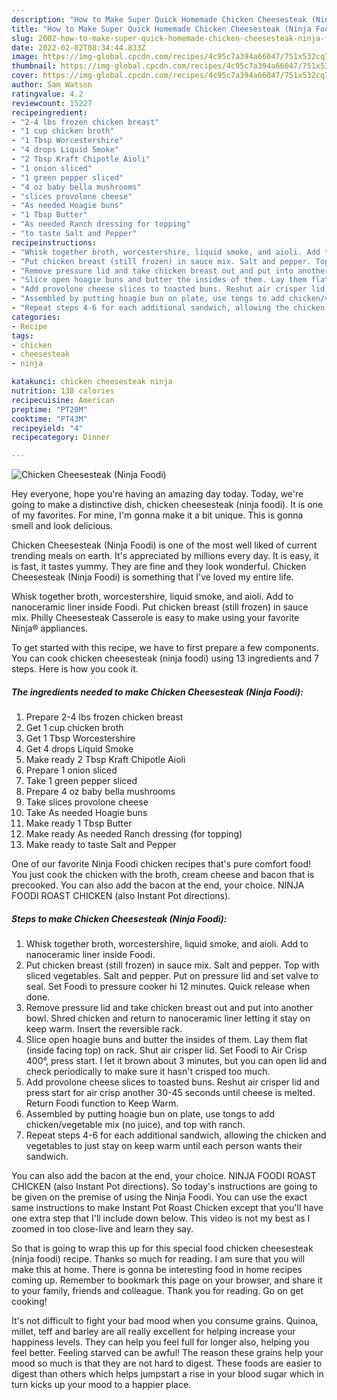 ```yaml
---
description: "How to Make Super Quick Homemade Chicken Cheesesteak (Ninja Foodi)"
title: "How to Make Super Quick Homemade Chicken Cheesesteak (Ninja Foodi)"
slug: 2002-how-to-make-super-quick-homemade-chicken-cheesesteak-ninja-foodi
date: 2022-02-02T08:34:44.833Z
image: https://img-global.cpcdn.com/recipes/4c95c7a394a66047/751x532cq70/chicken-cheesesteak-ninja-foodi-recipe-main-photo.jpg
thumbnail: https://img-global.cpcdn.com/recipes/4c95c7a394a66047/751x532cq70/chicken-cheesesteak-ninja-foodi-recipe-main-photo.jpg
cover: https://img-global.cpcdn.com/recipes/4c95c7a394a66047/751x532cq70/chicken-cheesesteak-ninja-foodi-recipe-main-photo.jpg
author: Sam Watson
ratingvalue: 4.2
reviewcount: 15227
recipeingredient:
- "2-4 lbs frozen chicken breast"
- "1 cup chicken broth"
- "1 Tbsp Worcestershire"
- "4 drops Liquid Smoke"
- "2 Tbsp Kraft Chipotle Aioli"
- "1 onion sliced"
- "1 green pepper sliced"
- "4 oz baby bella mushrooms"
- "slices provolone cheese"
- "As needed Hoagie buns"
- "1 Tbsp Butter"
- "As needed Ranch dressing for topping"
- "to taste Salt and Pepper"
recipeinstructions:
- "Whisk together broth, worcestershire, liquid smoke, and aioli. Add to nanoceramic liner inside Foodi."
- "Put chicken breast (still frozen) in sauce mix. Salt and pepper. Top with sliced vegetables. Salt and pepper. Put on pressure lid and set valve to seal. Set Foodi to pressure cooker hi 12 minutes. Quick release when done."
- "Remove pressure lid and take chicken breast out and put into another bowl. Shred chicken and return to nanoceramic liner letting it stay on keep warm. Insert the reversible rack."
- "Slice open hoagie buns and butter the insides of them. Lay them flat (inside facing top) on rack. Shut air crisper lid. Set Foodi to Air Crisp 400°, press start. I let it brown about 3 minutes, but you can open lid and check periodically to make sure it hasn&#39;t crisped too much."
- "Add provolone cheese slices to toasted buns. Reshut air crisper lid and press start for air crisp another 30-45 seconds until cheese is melted. Return Foodi function to Keep Warm."
- "Assembled by putting hoagie bun on plate, use tongs to add chicken/vegetable mix (no juice), and top with ranch."
- "Repeat steps 4-6 for each additional sandwich, allowing the chicken and vegetables to just stay on keep warm until each person wants their sandwich."
categories:
- Recipe
tags:
- chicken
- cheesesteak
- ninja

katakunci: chicken cheesesteak ninja 
nutrition: 138 calories
recipecuisine: American
preptime: "PT20M"
cooktime: "PT43M"
recipeyield: "4"
recipecategory: Dinner

---
```



![Chicken Cheesesteak (Ninja Foodi)](https://img-global.cpcdn.com/recipes/4c95c7a394a66047/751x532cq70/chicken-cheesesteak-ninja-foodi-recipe-main-photo.jpg)

Hey everyone, hope you're having an amazing day today. Today, we're going to make a distinctive dish, chicken cheesesteak (ninja foodi). It is one of my favorites. For mine, I'm gonna make it a bit unique. This is gonna smell and look delicious.

Chicken Cheesesteak (Ninja Foodi) is one of the most well liked of current trending meals on earth. It's appreciated by millions every day. It is easy, it is fast, it tastes yummy. They are fine and they look wonderful. Chicken Cheesesteak (Ninja Foodi) is something that I've loved my entire life.

Whisk together broth, worcestershire, liquid smoke, and aioli. Add to nanoceramic liner inside Foodi. Put chicken breast (still frozen) in sauce mix. Philly Cheesesteak Casserole is easy to make using your favorite Ninja® appliances.


To get started with this recipe, we have to first prepare a few components. You can cook chicken cheesesteak (ninja foodi) using 13 ingredients and 7 steps. Here is how you cook it.

<!--inarticleads1-->

##### The ingredients needed to make Chicken Cheesesteak (Ninja Foodi):

1. Prepare 2-4 lbs frozen chicken breast
1. Get 1 cup chicken broth
1. Get 1 Tbsp Worcestershire
1. Get 4 drops Liquid Smoke
1. Make ready 2 Tbsp Kraft Chipotle Aioli
1. Prepare 1 onion sliced
1. Take 1 green pepper sliced
1. Prepare 4 oz baby bella mushrooms
1. Take slices provolone cheese
1. Take As needed Hoagie buns
1. Make ready 1 Tbsp Butter
1. Make ready As needed Ranch dressing (for topping)
1. Make ready to taste Salt and Pepper


One of our favorite Ninja Foodi chicken recipes that&#39;s pure comfort food! You just cook the chicken with the broth, cream cheese and bacon that is precooked. You can also add the bacon at the end, your choice. NINJA FOODI ROAST CHICKEN (also Instant Pot directions). 

<!--inarticleads2-->

##### Steps to make Chicken Cheesesteak (Ninja Foodi):

1. Whisk together broth, worcestershire, liquid smoke, and aioli. Add to nanoceramic liner inside Foodi.
1. Put chicken breast (still frozen) in sauce mix. Salt and pepper. Top with sliced vegetables. Salt and pepper. Put on pressure lid and set valve to seal. Set Foodi to pressure cooker hi 12 minutes. Quick release when done.
1. Remove pressure lid and take chicken breast out and put into another bowl. Shred chicken and return to nanoceramic liner letting it stay on keep warm. Insert the reversible rack.
1. Slice open hoagie buns and butter the insides of them. Lay them flat (inside facing top) on rack. Shut air crisper lid. Set Foodi to Air Crisp 400°, press start. I let it brown about 3 minutes, but you can open lid and check periodically to make sure it hasn&#39;t crisped too much.
1. Add provolone cheese slices to toasted buns. Reshut air crisper lid and press start for air crisp another 30-45 seconds until cheese is melted. Return Foodi function to Keep Warm.
1. Assembled by putting hoagie bun on plate, use tongs to add chicken/vegetable mix (no juice), and top with ranch.
1. Repeat steps 4-6 for each additional sandwich, allowing the chicken and vegetables to just stay on keep warm until each person wants their sandwich.


You can also add the bacon at the end, your choice. NINJA FOODI ROAST CHICKEN (also Instant Pot directions). So today&#39;s instructions are going to be given on the premise of using the Ninja Foodi. You can use the exact same instructions to make Instant Pot Roast Chicken except that you&#39;ll have one extra step that I&#39;ll include down below. This video is not my best as I zoomed in too close-live and learn they say. 

So that is going to wrap this up for this special food chicken cheesesteak (ninja foodi) recipe. Thanks so much for reading. I am sure that you will make this at home. There is gonna be interesting food in home recipes coming up. Remember to bookmark this page on your browser, and share it to your family, friends and colleague. Thank you for reading. Go on get cooking!

It's not difficult to fight your bad mood when you consume grains. Quinoa, millet, teff and barley are all really excellent for helping increase your happiness levels. They can help you feel full for longer also, helping you feel better. Feeling starved can be awful! The reason these grains help your mood so much is that they are not hard to digest. These foods are easier to digest than others which helps jumpstart a rise in your blood sugar which in turn kicks up your mood to a happier place.
